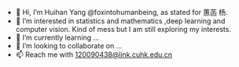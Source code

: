 - 👋 Hi, I’m Huihan Yang @foxintohumanbeing, as stated for 蕙菡 杨.
- 👀 I’m interested in statistics and mathematics ,deep learning and computer vision. Kind of mess but I am still exploring my interests.
- 🌱 I’m currently learning ...
- 💞️ I’m looking to collaborate on ...
- 📫 Reach me with 120090438@link.cuhk.edu.cn

<!---
foxintohumanbeing/foxintohumanbeing is a ✨ special ✨ repository because its `README.md` (this file) appears on your GitHub profile.
You can click the Preview link to take a look at your changes.
--->
